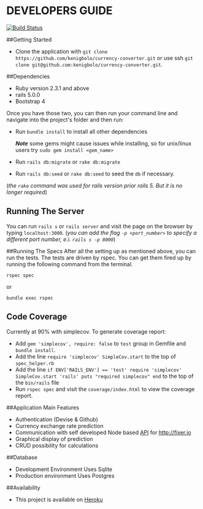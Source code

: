 # DEVELOPERS GUIDE

[![Build Status](https://travis-ci.org/kenigbolo/currency-converter.png)](https://travis-ci.org/kenigbolo/currency-converter)

##Getting Started

+ Clone the application with `git clone https://github.com/kenigbolo/currency-converter.git` or use ssh  `git clone git@github.com:kenigbolo/currency-converter.git`.

##Dependencies

* Ruby version 2.3.1 and above
* rails 5.0.0
* Bootstrap 4

Once you have those two, you can then run your command line and navigate into the project's folder and then run:

* Run `bundle install` to install all other dependencies


    ***Note*** some gems might cause issues while installing, so for unix/linux users try `sudo gem install <gem_name>`
* Run `rails db:migrate` or `rake db:migrate`
* Run `rails db:seed`  or `rake db:seed` to seed the `db` if necessary.

(*the `rake` command was used for rails version prior rails 5. But it is no longer required*)

## Running The Server

You can run `rails s` or `rails server` and visit the page on the browser by typing `localhost:3000`. (*you can add the flag `-p <port_number>` to specify a different port number, e.i. `rails s -p 8000`*)

##Running The Specs
After all the setting up as mentioned above, you can run the tests. The tests are driven by rspec. You can get them fired up by running the following command from the terminal.

  `rspec spec`

or

  `bundle exec rspec`

## Code Coverage
Currently at 90% with simplecov. To generate coverage report:
* Add `gem 'simplecov', require: false` to `test` group in Gemfile and `bundle install`.
* Add the line
      `require 'simplecov'
      SimpleCov.start`
to the top of `spec_helper.rb`
* Add the line
      `if ENV['RAILS_ENV'] == 'test'
        require 'simplecov'
        SimpleCov.start 'rails'
        puts "required simplecov"
      end`
to the top of the `bin/rails` file
* Run `rspec spec` and visit the `coverage/index.html` to view the coverage report.

##Application Main Features

* Authentication (Devise & Github)
* Currency exchange rate prediction
* Communication with self developed Node based [API](https://github.com/kenigbolo/node-api-server) for http://fixer.io
* Graphical display of prediction
* CRUD possibility for calculations

##Database
* Development Environment
    Uses Sqlite
* Production environment
    Uses Postgres

##Availability
* This project is available on [Heroku](https://currency-predictor.herokuapp.com)
